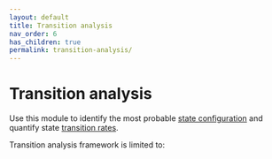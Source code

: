 ```yaml
---
layout: default
title: Transition analysis
nav_order: 6
has_children: true
permalink: transition-analysis/
---
```


# Transition analysis

Use this module to identify the most probable <u>state configuration</u> and quantify state <u>transition rates</u>.

Transition analysis framework is limited to: